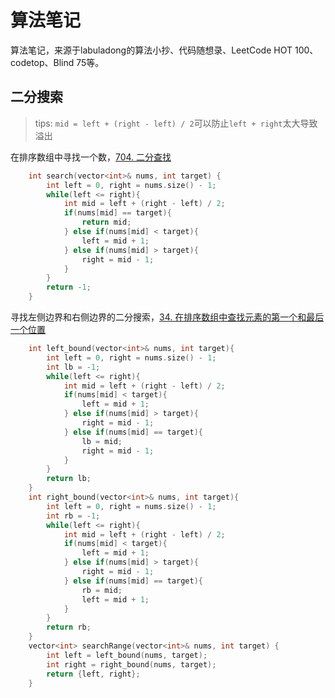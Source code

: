 # 算法笔记

算法笔记，来源于labuladong的算法小抄、代码随想录、LeetCode HOT 100、codetop、Blind 75等。

## 二分搜索

> tips: `mid = left + (right - left) / 2`可以防止`left + right`太大导致溢出

在排序数组中寻找一个数，[704. 二分查找](https://leetcode.cn/problems/binary-search/)

```cpp
    int search(vector<int>& nums, int target) {
        int left = 0, right = nums.size() - 1;
        while(left <= right){
            int mid = left + (right - left) / 2;
            if(nums[mid] == target){
                return mid;
            } else if(nums[mid] < target){
                left = mid + 1;
            } else if(nums[mid] > target){
                right = mid - 1;
            }
        }
        return -1;
    }
```

寻找左侧边界和右侧边界的二分搜索，[34. 在排序数组中查找元素的第一个和最后一个位置](https://leetcode.cn/problems/find-first-and-last-position-of-element-in-sorted-array/)

```cpp
    int left_bound(vector<int>& nums, int target){
        int left = 0, right = nums.size() - 1;
        int lb = -1;
        while(left <= right){
            int mid = left + (right - left) / 2;
            if(nums[mid] < target){
                left = mid + 1;
            } else if(nums[mid] > target){
                right = mid - 1;
            } else if(nums[mid] == target){
                lb = mid;
                right = mid - 1;
            }
        }
        return lb;
    }
    int right_bound(vector<int>& nums, int target){
        int left = 0, right = nums.size() - 1;
        int rb = -1;
        while(left <= right){
            int mid = left + (right - left) / 2;
            if(nums[mid] < target){
                left = mid + 1;
            } else if(nums[mid] > target){
                right = mid - 1;
            } else if(nums[mid] == target){
                rb = mid;
                left = mid + 1;
            }
        }
        return rb;
    }
    vector<int> searchRange(vector<int>& nums, int target) {
        int left = left_bound(nums, target);
        int right = right_bound(nums, target);
        return {left, right};
    }
```
